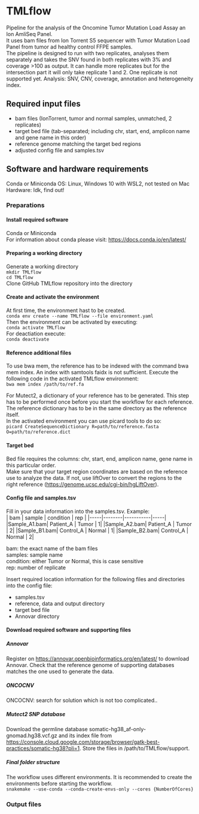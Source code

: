 # TMLflow
Pipeline for the analysis of the Oncomine Tumor Mutation Load Assay an Ion AmliSeq Panel.  
It uses bam files from Ion Torrent S5 sequencer with Tumor Mutation Load Panel from tumor ad healthy control FFPE samples.  
The pipeline is designed to run with two replicates, analyses them separately and takes the SNV
found in both replicates with 3% and coverage >100 as output. It can handle more replicates but for the intersection part it will only take replicate 1 and 2. One replicate is not supported yet. 
Analysis: SNV, CNV, coverage, annotation and heterogeneity index.

## Required input files
- bam files (IonTorrent, tumor and normal samples, unmatched, 2 replicates)
- target bed file (tab-separated; including chr, start, end, amplicon name and gene name in this order)
- reference genome matching the target bed regions
- adjusted config file and samples.tsv

## Software and hardware requirements  
Conda or Miniconda
OS: Linux, Windows 10 with WSL2, not tested on Mac
Hardware: Idk, find out!


### Preparations
#### Install required software
Conda or Miniconda  
For information about conda please visit: https://docs.conda.io/en/latest/

#### Preparing a working directory
Generate a working directory  
`mkdir TMLflow`  
`cd TMLflow`  
Clone GitHub TMLflow repository into the directory  

#### Create and activate the environment
At first time, the environment hast to be created.  
`conda env create --name TMLflow --file environment.yaml`  
Then the environment can be activated by executing:  
`conda activate TMLflow`  
For deactiation execute:  
`conda deactivate`  

#### Reference additional files
To use bwa mem, the reference has to be indexed with the command bwa mem index. An index with samtools faidx is not sufficient.
Execute the following code in the activated TMLflow environment:    
`bwa mem index /path/to/ref.fa`  

For Mutect2, a dictionary of your reference has to be generated. This step has to be performed once before you start the workflow for each reference. The reference dictionary has to be in the same directory as the reference itself.   
In the activated environment you can use picard tools to do so:  
`picard CreateSequenceDictionary R=path/to/reference.fasta O=path/to/reference.dict`  

#### Target bed
Bed file requires the columns: chr, start, end, amplicon name, gene name in this particular order.  
Make sure that your target region coordinates are based on the reference use to analyze the data. If not, use liftOver to convert the regions to the right reference (https://genome.ucsc.edu/cgi-bin/hgLiftOver). 

#### Config file and samples.tsv  
Fill in your data information into the samples.tsv. 
Example:  
| bam | sample | condition | rep |
|-----|--------|-----------|-----|
|Sample_A1.bam| Patient_A | Tumor | 1|
|Sample_A2.bam| Patient_A | Tumor | 2|
|Sample_B1.bam| Control_A | Normal | 1|
|Sample_B2.bam| Control_A | Normal | 2|  
  
bam: the exact name of the bam files  
samples: sample name  
condition: either Tumor or Normal, this is case sensitive  
rep: number of replicate  

Insert required location information for the following files and directories into the config file:  
- samples.tsv
- reference, data and output directory
- target bed file
- Annovar directory


#### Download required software and supporting files
##### Annovar
Register on https://annovar.openbioinformatics.org/en/latest/ to download Annovar. Check that the reference genome of supporting databases matches the one used to generate the data.  

##### ONCOCNV
ONCOCNV: search for solution which is not too complicated..


##### Mutect2 SNP database
Download the germline database somatic-hg38_af-only-gnomad.hg38.vcf.gz and its index file from https://console.cloud.google.com/storage/browser/gatk-best-practices/somatic-hg38?pli=1.
Store the files in /path/to/TMLflow/support.

##### Final folder structure



The workflow uses different environments. It is recommended to create the environments before starting the workflow.  
`snakemake --use-conda --conda-create-envs-only --cores {NumberOfCores}`  

  
### Output files
